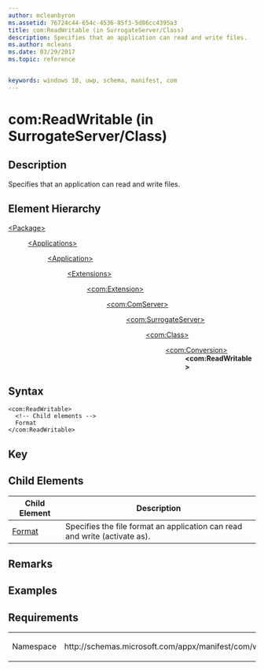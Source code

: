 ```yaml
---
author: mcleanbyron
ms.assetid: 76724c44-654c-4536-85f3-5d86cc4395a3
title: com:ReadWritable (in SurrogateServer/Class)
description: Specifies that an application can read and write files.
ms.author: mcleans
ms.date: 03/29/2017
ms.topic: reference


keywords: windows 10, uwp, schema, manifest, com
---
```



# com:ReadWritable (in SurrogateServer/Class)

## Description
Specifies that an application can read and write files.

## Element Hierarchy
<dl>
<dt><a href="element-package.md">&lt;Package&gt;</a></dt>
<dd>
<dl>
<dt><a href="element-applications.md">&lt;Applications&gt;</a></dt>
<dd>
<dl>
<dt><a href="element-application.md">&lt;Application&gt;</a></dt>
<dd>
<dl>
<dt><a href="element-1-extensions.md">&lt;Extensions&gt;</a></dt>
<dd>
<dl>
<dt><a href="element-com-extension.md">&lt;com:Extension&gt;</a></dt>
<dd>
<dl>
<dt><a href="element-com-comserver.md">&lt;com:ComServer&gt;</a></dt>
<dd>
<dl>
<dt><a href="element-com-surrogateserver.md">&lt;com:SurrogateServer&gt;</a></dt>
<dd>
<dl>
<dt><a href="element-com-surrogateserver-class.md">&lt;com:Class&gt;</a></dt>
<dd>
<dl>
<dt><a href="element-com-surrogate-conversion.md">&lt;com:Conversion&gt;</a></dt>
<dd><b>&lt;com:ReadWritable&gt;</b></dd>
</dl>
</dd>
</dl>
</dd>
</dl>
</dd>
</dl>
</dd>
</dl>
</dd>
</dl>
</dd>
</dl>
</dd>
</dl>
</dd>
</dl>

## Syntax
```syntax
<com:ReadWritable> 
  <!-- Child elements -->
  Format
</com:ReadWritable>
```

## Key

## Child Elements

| Child Element | Description |
|---------------|-------------|
| [Format](element-com-surrogate-rwformat.md) | Specifies the file format an application can read and write (activate as). |

## Remarks

## Examples

## Requirements
<table>
<colgroup>
<col width="50%" />
<col width="50%" />
</colgroup>
<tbody>
<tr class="odd">
<td><p>Namespace</p></td>
<td><p>http://schemas.microsoft.com/appx/manifest/com/windows10</p></td>
</tr>
</tbody>
</table>